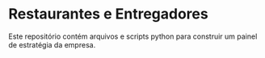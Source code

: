 # Restaurantes e Entregadores
Este repositório contém arquivos e scripts python para construir um painel de estratégia da empresa.




